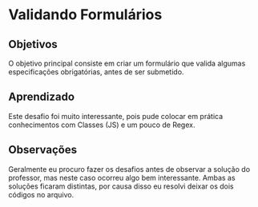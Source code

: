 # Validando Formulários

## Objetivos

O objetivo principal consiste em criar um formulário que valida algumas especificações obrigatórias, antes de ser submetido.

## Aprendizado

Este desafio foi muito interessante, pois pude colocar em prática conhecimentos com Classes (JS) e um pouco de Regex.

## Observações
Geralmente eu procuro fazer os desafios antes de observar a solução do professor, mas neste caso ocorreu algo bem interessante. Ambas as soluções ficaram distintas, por causa disso eu resolvi deixar os dois códigos no arquivo. 